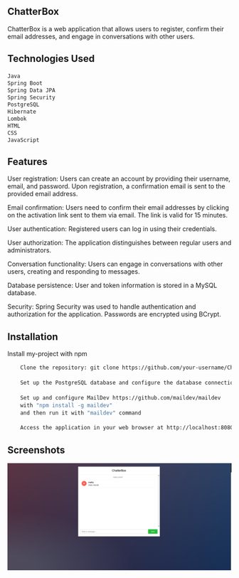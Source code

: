 ## ChatterBox

ChatterBox is a web application that allows users to register, confirm their email addresses, and engage in conversations with other users.
## Technologies Used

    Java
    Spring Boot
    Spring Data JPA
    Spring Security
    PostgreSQL
    Hibernate
    Lombok
    HTML
    CSS
    JavaScript
## Features

User registration: Users can create an account by providing their username, email, and password. Upon registration, a confirmation email is sent to the provided email address.

Email confirmation: Users need to confirm their email addresses by clicking on the activation link sent to them via email. The link is valid for 15 minutes.

User authentication: Registered users can log in using their credentials.

User authorization: The application distinguishes between regular users and administrators.

Conversation functionality: Users can engage in conversations with other users, creating and responding to messages.

Database persistence: User and token information is stored in a MySQL database.

Security: Spring Security was used to handle authentication and authorization for the application. Passwords are encrypted using BCrypt.


## Installation

Install my-project with npm

```bash
    Clone the repository: git clone https://github.com/your-username/ChatterBox.git

    Set up the PostgreSQL database and configure the database connection in application.yml.
    
    Set up and configure MailDev https://github.com/maildev/maildev 
    with "npm install -g maildev"
    and then run it with "maildev" command
    
    Access the application in your web browser at http://localhost:8080
```
## Screenshots
![Alt text](https://github.com/mich-wierzch/ChatterBox/blob/master/chat.png)
